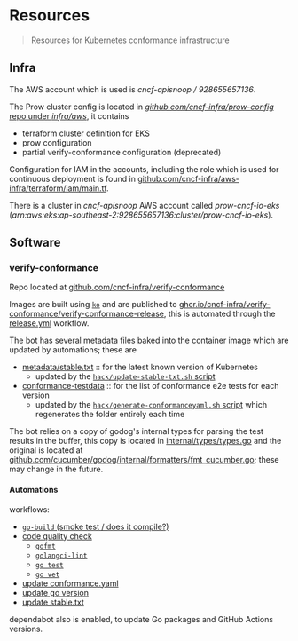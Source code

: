 # Resources

> Resources for Kubernetes conformance infrastructure

## Infra

The AWS account which is used is _cncf-apisnoop / 928655657136_.

The Prow cluster config is located in [_github.com/cncf-infra/prow-config_ repo under _infra/aws_](https://github.com/cncf-infra/prow-config/tree/master/infra/aws), it contains
- terraform cluster definition for EKS
- prow configuration
- partial verify-conformance configuration (deprecated)

Configuration for IAM in the accounts, including the role which is used for continuous deployment is found in [github.com/cncf-infra/aws-infra/terraform/iam/main.tf](https://github.com/cncf-infra/aws-infra/blob/main/terraform/iam/main.tf).

There is a cluster in _cncf-apisnoop_ AWS account called _prow-cncf-io-eks_ (_arn:aws:eks:ap-southeast-2:928655657136:cluster/prow-cncf-io-eks_).

## Software

### verify-conformance

Repo located at [github.com/cncf-infra/verify-conformance](https://github.com/cncf-infra/verify-conformance)

Images are built using [`ko`](https://ko.build) and are published to [ghcr.io/cncf-infra/verify-conformance/verify-conformance-release](https://github.com/cncf-infra/verify-conformance/pkgs/container/verify-conformance%2Fverify-conformance-release), this is automated through the [release.yml](https://github.com/cncf-infra/verify-conformance/blob/main/.github/workflows/release.yml) workflow.

The bot has several metadata files baked into the container image which are updated by automations; these are
- [metadata/stable.txt](https://github.com/cncf-infra/verify-conformance/tree/main/kodata/metadata) :: for the latest known version of Kubernetes
  - updated by the [`hack/update-stable-txt.sh` script](https://github.com/cncf-infra/verify-conformance/blob/main/hack/update-stable-txt.sh)
- [conformance-testdata](https://github.com/cncf-infra/verify-conformance/tree/main/kodata/conformance-testdata) :: for the list of conformance e2e tests for each version
  - updated by the [`hack/generate-conformanceyaml.sh` script](https://github.com/cncf-infra/verify-conformance/blob/main/hack/generate-conformanceyaml.sh) which regenerates the folder entirely each time
  
The bot relies on a copy of godog's internal types for parsing the test results in the buffer, this copy is located in [internal/types/types.go](https://github.com/cncf-infra/verify-conformance/blob/main/internal/types/types.go) and the original is located at [github.com/cucumber/godog/internal/formatters/fmt_cucumber.go](https://github.com/cucumber/godog/blob/7f75c5d4ee9cd2e9d86b7ff62ebf38b9172d2c88/internal/formatters/fmt_cucumber.go#L116); these may change in the future.

#### Automations

workflows:

- [`go-build` (smoke test / does it compile?)](https://github.com/cncf-infra/verify-conformance/blob/main/.github/workflows/build.yml)
- [code quality check](https://github.com/cncf-infra/verify-conformance/blob/main/.github/workflows/code-quality-check.yml)
  - [`gofmt`](https://github.com/cncf-infra/verify-conformance/blob/main/.github/workflows/reusable-gofmt.yml)
  - [`golangci-lint`](https://github.com/cncf-infra/verify-conformance/blob/main/.github/workflows/reusable-golangci-lint.yml)
  - [`go test`](https://github.com/cncf-infra/verify-conformance/blob/main/.github/workflows/reusable-go-test.yml)
  - [`go vet`](https://github.com/cncf-infra/verify-conformance/blob/main/.github/workflows/reusable-go-vet.yml)
- [update conformance.yaml](https://github.com/cncf-infra/verify-conformance/blob/main/.github/workflows/update-conformance-yaml.yml)
- [update go version](https://github.com/cncf-infra/verify-conformance/blob/main/.github/workflows/update-go-version.yml)
- [update stable.txt](https://github.com/cncf-infra/verify-conformance/blob/main/.github/workflows/update-stable-txt.yml)

dependabot also is enabled, to update Go packages and GitHub Actions versions.
